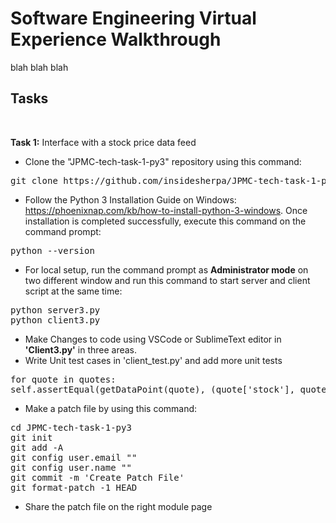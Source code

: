 # Software Engineering Virtual Experience Walkthrough

blah blah blah
## Tasks
<br />

<b>Task 1:</b> Interface with a stock price data feed 
</br>
* Clone the "JPMC-tech-task-1-py3" repository using this command:
<pre>
git clone https://github.com/insidesherpa/JPMC-tech-task-1-py3.git
</pre>

* Follow the Python 3 Installation Guide on Windows: https://phoenixnap.com/kb/how-to-install-python-3-windows. Once installation is completed successfully, execute this command on the command prompt:
<pre>
python --version
</pre>

* For local setup, run the command prompt as <b>Administrator mode</b> on two different window and run this command to start server and client script at the same time:
<pre>
python server3.py
python client3.py
</pre>

* Make Changes to code using VSCode or SublimeText editor in <b>'Client3.py'</b> in three areas.
* Write Unit test cases in 'client_test.py' and add more unit tests
<pre>
for quote in quotes:
self.assertEqual(getDataPoint(quote), (quote['stock'], quote['top_bid']['price'], quote['top_ask']['price'], (quote['top_bid']['price'] + quote['top_ask']['price'])/2))
</pre>
* Make a patch file by using this command:
<pre>
cd JPMC-tech-task-1-py3
git init
git add -A
git config user.email "<your_email_address>"
git config user.name "<your_name>"
git commit -m 'Create Patch File'
git format-patch -1 HEAD
</pre>
* Share the patch file on the right module page
<br/><br/>

